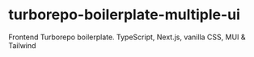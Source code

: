 # turborepo-boilerplate-multiple-ui
Frontend Turborepo boilerplate. TypeScript, Next.js, vanilla CSS, MUI &amp; Tailwind
